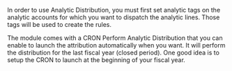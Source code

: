 In order to use Analytic Distribution, you must first set analytic tags
on the analytic accounts for which you want to dispatch the analytic
lines. Those tags will be used to create the rules.

The module comes with a CRON Perform Analytic Distribution that you can
enable to launch the attribution automatically when you want. It will
perform the distribution for the last fiscal year (closed period). One
good idea is to setup the CRON to launch at the beginning of your fiscal
year.
